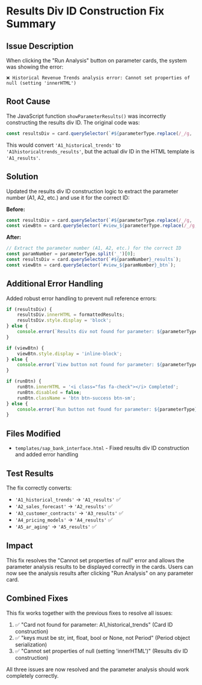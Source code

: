 # Results Div ID Construction Fix Summary

## Issue Description
When clicking the "Run Analysis" button on parameter cards, the system was showing the error:
```
❌ Historical Revenue Trends analysis error: Cannot set properties of null (setting 'innerHTML')
```

## Root Cause
The JavaScript function `showParameterResults()` was incorrectly constructing the results div ID. The original code was:
```javascript
const resultsDiv = card.querySelector(`#${parameterType.replace(/_/g, '')}_results`);
```

This would convert `'A1_historical_trends'` to `'A1historicaltrends_results'`, but the actual div ID in the HTML template is `'A1_results'`.

## Solution
Updated the results div ID construction logic to extract the parameter number (A1, A2, etc.) and use it for the correct ID:

**Before:**
```javascript
const resultsDiv = card.querySelector(`#${parameterType.replace(/_/g, '')}_results`);
const viewBtn = card.querySelector(`#view_${parameterType.replace(/_/g, '')}_btn`);
```

**After:**
```javascript
// Extract the parameter number (A1, A2, etc.) for the correct ID
const paramNumber = parameterType.split('_')[0];
const resultsDiv = card.querySelector(`#${paramNumber}_results`);
const viewBtn = card.querySelector(`#view_${paramNumber}_btn`);
```

## Additional Error Handling
Added robust error handling to prevent null reference errors:

```javascript
if (resultsDiv) {
    resultsDiv.innerHTML = formattedResults;
    resultsDiv.style.display = 'block';
} else {
    console.error(`Results div not found for parameter: ${parameterType}`);
}

if (viewBtn) {
    viewBtn.style.display = 'inline-block';
} else {
    console.error(`View button not found for parameter: ${parameterType}`);
}

if (runBtn) {
    runBtn.innerHTML = '<i class="fas fa-check"></i> Completed';
    runBtn.disabled = false;
    runBtn.className = 'btn btn-success btn-sm';
} else {
    console.error(`Run button not found for parameter: ${parameterType}`);
}
```

## Files Modified
- `templates/sap_bank_interface.html` - Fixed results div ID construction and added error handling

## Test Results
The fix correctly converts:
- `'A1_historical_trends'` → `'A1_results'` ✅
- `'A2_sales_forecast'` → `'A2_results'` ✅
- `'A3_customer_contracts'` → `'A3_results'` ✅
- `'A4_pricing_models'` → `'A4_results'` ✅
- `'A5_ar_aging'` → `'A5_results'` ✅

## Impact
This fix resolves the "Cannot set properties of null" error and allows the parameter analysis results to be displayed correctly in the cards. Users can now see the analysis results after clicking "Run Analysis" on any parameter card.

## Combined Fixes
This fix works together with the previous fixes to resolve all issues:
1. ✅ "Card not found for parameter: A1_historical_trends" (Card ID construction)
2. ✅ "keys must be str, int, float, bool or None, not Period" (Period object serialization)
3. ✅ "Cannot set properties of null (setting 'innerHTML')" (Results div ID construction)

All three issues are now resolved and the parameter analysis should work completely correctly. 